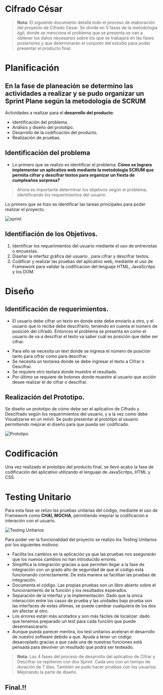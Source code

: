 # Cifrado César
> **Nota**: El siguiente documento detalla todo el proceso de elaboración del proyecto de Cifrado Cesar. Se divide en 5 fases de la metodología ágil, donde se menciona el problema que se presenta se van a obtener los datos necesarios sobre los que se trabajará en las fases posteriores y que determinarán el conjunto del estudio para poder presentar el producto final.
# Planificación 
En la fase de planeación se determino las actividades a realizar y se pudo organizar un **Sprint Plane** 
según la metodología de SCRUM
------------------------------------------------------------------------------------------------------------------------

Actividades a realizar para el **desarrollo del producto**:
+ Identificación del problema.
+ Análisis y diseño del prototipo.
+ Desarrollo de la codificación del producto.
+ Realización de pruebas.

## Identificación del problema
* Lo primero que se realizo es identificar el problema: **Cómo se lograra implementar un aplicativo web mediante la metodología SCRUM que permita cifrar y descifrar textos para organizar un fiesta de cumpleaños sorpresa?**
> Ahora es importante determinar los objetivos según el problema, identificando los requerimientos del usuario. 

Lo primero que se hizo es identificar las tareas principales para poder realizar el proyecto.

![sprint](http://lh6.ggpht.com/-nOc6hbI6cV0/UGisN3oWZrI/AAAAAAAAAew/RMyuc9w1jtM/Slide30%25255B8%25255D.png?imgmax=800)



## Identifiación de los Objetivos.
1. Identificar los requerimientos del usuario mediante el uso de entrevistas o encuestas.
2. Diseñar la interfaz gráfica del usuario , para cifrar y descifrar textos.
3. Codificar y realizar las pruebas del aplicativo web, mediante el uso de Framework para validar la codificacion 
del lenguaje HTML, JavaScritps y los DOM.  

# Diseño

## Identificación de requerimientos.
*  El usuario debe cifrar un texto en donde este debe enviarlo a otro, y el usuario que lo recibe debe descifrarlo, 
teniendo en cuenta el número de posición del cifrado. Entonces el problema se presenta en como el usuario de va a descifrar el texto va saber cuál es posición que debe ser cifrar. 
+ Para ello se necesita un text donde se ingresa el número de posición tanto para cifrar como para descifrar.
+ Se necesita un textarea donde se debe ingresar el texto a Cifrar o Descifrar.
+ Se requiere otro textara donde muestre el resultado.
+ Por último se requiere de botones donde muestre al usuario que acción desee realizar el de cifrar o descifrar.

## Realización del Prototipo.
Se diseño un prototipo de cómo debe ser el aplicativo de Cifrado y Descifrado según los requerimientos del usuario, y a la vez como debe Visualizarse en un móvil. Se pudo presentar al prototipo al usuario permitiendo mejorar el diseño para que pueda ser codificado.

![Prototipo ](http://blog.makesys.com.br/wp-content/uploads/2013/08/shutterstock_146100410.jpg)
# Codificación
Una vez realizado el prototipo del producto final, se llevó acabo la fase de codificación del aplicativo utilizando el lenguaje de JavaScritps, HTML y CSS.
# Testing Unitario
Para esta fase se relizo  las pruebas unitarias del código, mediante el uso de Framework como **CHAI, MOCHA**, permitiendo mejorar la codificacion e interación con el usuario. 

![Testing Unitarios](http://developmentnow.com/wp-content/uploads/2015/02/Screen-Shot-2015-02-05-at-10.17.09-AM.png)

Para poder ver la funcionalidad del proyecto se realizo los Testing Unitarios por los siguientes motivos: 

+ Facilita los cambios en la aplicación ya que las pruebas nos asegurarán que los nuevos cambios no han introducido errores.
+ Simplifica la integración gracias a que permiten llegar a la fase de integración con un grado alto de seguridad de que el código está funcionando correctamente. De esta manera se facilitan las pruebas de integración.
+ Documenta el código. Las propias pruebas son un libro abierto sobre el funcionamiento de la función y los resultados esperados.
+ Separación de la interfaz y la implementación. Dado que la única interacción entre los casos de prueba y las unidades bajo prueba son las interfaces de estas últimas, se puede cambiar cualquiera de los dos sin afectar al otro.
+ Los errores están más acotados y son más fáciles de localizar: dado que tenemos preparado un test para cada función que puede desenmascararlo.
+ Aunque pueda parecer mentira, los test unitarios aceleran el desarrollo de nuestro software debido a que.
Ayuda a tener un código desacoplado gracias a que cada una de nuestras funciones está pensada para devolver un resultado que podrá ser testeado.

>**Nota**: Las 4 fases del proceso de desarrollo del aplicativo de Cifrar y Descifrar se repitieron con dos Sprint. Cada uno con un tiempo de duración de 7 días. También se pudo hacer pruebas con los usuarios. Mejorando la parte de diseño.

Final.!!
------------------------------------------------------------------------------------------------------------------------
